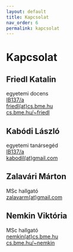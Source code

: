 ```yaml
---
layout: default
title: Kapcsolat
nav_order: 6
permalink: kapcsolat
---
```


# Kapcsolat

## Friedl Katalin 

egyetemi docens\
[IB137/a](http://www.szit.bme.hu/rolunk/kapcsolat.html)\
[friedl(at)cs.bme.hu](mailto:friedl@cs.bme.hu)\
[cs.bme.hu/~friedl](https://cs.bme.hu/~friedl)
## Kabódi László

egyetemi tanársegéd\
[IB137/a](http://www.szit.bme.hu/rolunk/kapcsolat.html)\
[kabodil(at)gmail.com](mailto:kabodil@gmail.com)

## Zalavári Márton

MSc hallgató\
[zalavarm(at)gmail.com](mailto:zalavarm@gmail.com)

## Nemkin Viktória

MSc hallgató\
[nemkin(at)cs.bme.hu](mailto:nemkin@cs.bme.hu)\
[cs.bme.hu/~nemkin](https://cs.bme.hu/~nemkin)
